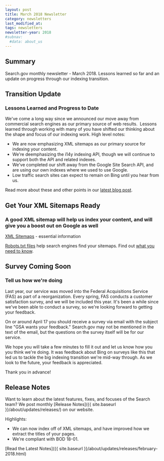 ```yaml
---
layout: post
title: March 2018 Newsletter
category: newsletters
last_modified_at: 
tags: newsletters
newsletter-year: 2018
#subnav:
  #data: about_us
---
```


## Summary
Search.gov monthly newsletter - March 2018. Lessons learned so far and an update on progress through our indexing transition.

## Transition Update

### Lessons Learned and Progress to Date

We've come a long way since we announced our move away from commercial search engines as our primary source of web results.  Lessons learned through working with many of you have shifted our thinking about the shape and focus of our indexing work. High level notes:

- We are now emphasizing XML sitemaps as our primary source for indexing your content.
- We're deemphasizing the i14y indexing API, though we will continue to support both the API and related indexes.
- We've completed our shift away from the Google Site Search API, and are using our own indexes where we used to use Google.
- Low traffic search sites can expect to remain on Bing until you hear from us.


Read more about these and other points in our <a href="https://search.gov/blog/six-months-in.html">latest blog post</a>.

## Get Your XML Sitemaps Ready

### A good XML sitemap will help us index your content, and will give you a boost out on Google as well

<a href="https://search.gov/blog/sitemaps.html">XML Sitemaps</a> - essential information 

<a href="https://search.gov/blog/robotstxt.html">Robots.txt files</a> help search engines find your sitemaps. Find out <a href="https://search.gov/blog/robotstxt.html">what you need to know</a>.

## Survey Coming Soon

### Tell us how we're doing

Last year, our service was moved into the Federal Acquisitions Service (FAS) as part of a reorganization. Every spring, FAS conducts a customer satisfaction survey, and we will be included this year. It's been a while since we've been able to conduct a survey, so we're looking forward to getting your feedback.

On or around April 17 you should receive a survey via email with the subject line &quot;GSA wants your feedback.&quot; Search.gov may not be mentioned in the text of the email, but the questions on the survey itself will be for our service.

We hope you will take a few minutes to fill it out and let us know how you you think we're doing. It was feedback about Bing on surveys like this that led us to tackle the big indexing transition we're mid-way through. As we look to the future, your feedback is appreciated.

Thank you in advance!

## Release Notes

Want to learn about the latest features, fixes, and focuses of the Search team? We post monthly [Release Notes]({{ site.baseurl }}/about/updates/releases/) on our website.
 
Highlights:

- We can now index off of XML sitemaps, and have improved how we extract the titles of your pages.
- We're compliant with BOD 18-01.

[Read the Latest Notes]({{ site.baseurl }}/about/updates/releases/february-2018.html)